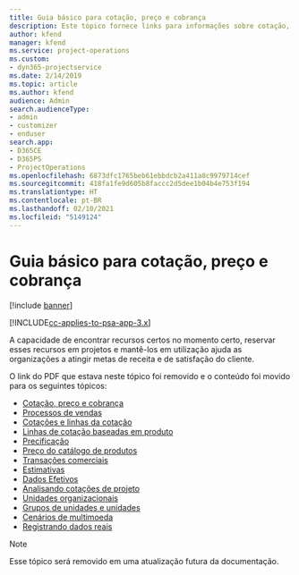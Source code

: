 ```yaml
---
title: Guia básico para cotação, preço e cobrança
description: Este tópico fornece links para informações sobre cotação, cobrança e preço básicos no Project Service Automation.
author: kfend
manager: kfend
ms.service: project-operations
ms.custom:
- dyn365-projectservice
ms.date: 2/14/2019
ms.topic: article
ms.author: kfend
audience: Admin
search.audienceType:
- admin
- customizer
- enduser
search.app:
- D365CE
- D365PS
- ProjectOperations
ms.openlocfilehash: 6873dfc1765beb61ebbdcb2a411a0c9979714cef
ms.sourcegitcommit: 418fa1fe9d605b8faccc2d5dee1b04b4e753f194
ms.translationtype: HT
ms.contentlocale: pt-BR
ms.lasthandoff: 02/10/2021
ms.locfileid: "5149124"
---
```

# <a name="basic-guide-to-quoting-pricing-and-billing"></a>Guia básico para cotação, preço e cobrança

[!include [banner](../../includes/psa-now-project-operations.md)]

[!INCLUDE[cc-applies-to-psa-app-3.x](../../includes/cc-applies-to-psa-app-3x.md)]

A capacidade de encontrar recursos certos no momento certo, reservar esses recursos em projetos e mantê-los em utilização ajuda as organizações a atingir metas de receita e de satisfação do cliente. 

O link do PDF que estava neste tópico foi removido e o conteúdo foi movido para os seguintes tópicos:

- [Cotação, preço e cobrança](../quote-bill-price.md)
- [Processos de vendas](../basic-sales-process.md)
- [Cotações e linhas da cotação](../basic-quote-lines.md)
- [Linhas de cotação baseadas em produto](../product-based-quote-lines.md)
- [Precificação](../basic-pricing.md)
- [Preço do catálogo de produtos](../product-catalog-pricing.md)
- [Transações comerciais](../basic-business-transactions.md)
- [Estimativas](../estimates.md)
- [Dados Efetivos](../actuals.md)
- [Analisando cotações de projeto](../basic-analyzing-quotes.md)
- [Unidades organizacionais](../advanced-organizational.md)
- [Grupos de unidades e unidades](../advanced-units.md)
- [Cenários de multimoeda](../advanced-currency.md)
- [Registrando dados reais](../advanced-actuals.md)

> [!NOTE]
> Esse tópico será removido em uma atualização futura da documentação. 
